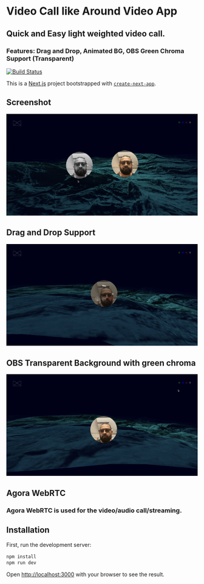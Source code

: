 
# Video Call like Around Video App 
## Quick and Easy light weighted video call.
### Features: Drag and Drop, Animated BG, OBS Green Chroma Support (Transparent)

[![Build Status](https://travis-ci.org/joemccann/dillinger.svg?branch=master)](https://github.com/sajithamma/around-like-video-call)

This is a [Next.js](https://nextjs.org/) project bootstrapped with [`create-next-app`](https://github.com/vercel/next.js/tree/canary/packages/create-next-app).

## Screenshot

![alt Screenshot](/screenshot.gif)

## Drag and Drop Support

![alt DragDrop](/screenshot-drag.gif)

## OBS Transparent Background with green chroma

![alt GreenChroma](/screenshot-chroma.gif)


## Agora WebRTC
### Agora WebRTC is used for the video/audio call/streaming.


## Installation 

First, run the development server:

```bash
npm install
npm run dev
```

Open [http://localhost:3000](http://localhost:3000) with your browser to see the result.

